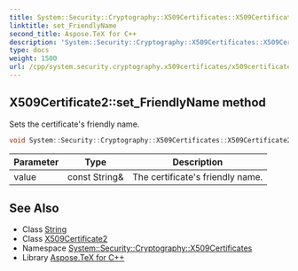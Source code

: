 ```yaml
---
title: System::Security::Cryptography::X509Certificates::X509Certificate2::set_FriendlyName method
linktitle: set_FriendlyName
second_title: Aspose.TeX for C++
description: 'System::Security::Cryptography::X509Certificates::X509Certificate2::set_FriendlyName method. Sets the certificate''s friendly name in C++.'
type: docs
weight: 1500
url: /cpp/system.security.cryptography.x509certificates/x509certificate2/set_friendlyname/
---
```

## X509Certificate2::set_FriendlyName method


Sets the certificate's friendly name.

```cpp
void System::Security::Cryptography::X509Certificates::X509Certificate2::set_FriendlyName(const String &value)
```


| Parameter | Type | Description |
| --- | --- | --- |
| value | const String\& | The certificate's friendly name. |

## See Also

* Class [String](../../../system/string/)
* Class [X509Certificate2](../)
* Namespace [System::Security::Cryptography::X509Certificates](../../)
* Library [Aspose.TeX for C++](../../../)
